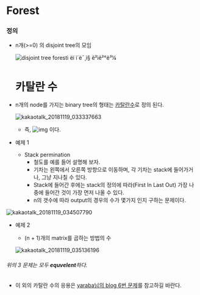 # Forest

### 정의

* n개(>=0) 의 disjoint tree의 모임

  ![disjoint tree forestì ëí ì´ë¯¸ì§ ê²ìê²°ê³¼](https://encrypted-tbn0.gstatic.com/images?q=tbn:ANd9GcRgK6k3P7PyhM05vhGXB1H08nrzsLAXqA4AEvg4eoO4C0V41qq_gA)

  # 카탈란 수

* n개의 node를 가지는 binary tree의 형태는 [카탈란수](https://ko.wikipedia.org/wiki/%EC%B9%B4%ED%83%88%EB%9E%91_%EC%88%98)로 정의 된다.

  ![kakaotalk_20181119_033337663](https://user-images.githubusercontent.com/44895889/48676590-1b511100-ebac-11e8-8dd1-0147d79bf870.jpg)



  * 즉, ![img](https://t1.daumcdn.net/cfile/tistory/22015249550A1D4007) 이다.

* 예제 1
  * Stack permination 
    * 철도를 예를 들어 설명해 보자.
    *  기차는 왼쪽에서 오른쪽 방향으로 이동하며, 각 기차는 stack에 들어가거나, 그냥 지나칠 수 있다.
    * Stack에 들어간 후에는 stack의 정의에 따라(First In Last Out) 가장 나중에 들어간 것이 가장 먼저 나올 수 있다.
    * n의 갯수에 따라 output의 경우의 수가 몇가지 인지 구하는 문제이다.

![kakaotalk_20181119_034507790](https://user-images.githubusercontent.com/44895889/48676687-9109ac80-ebad-11e8-93bf-0fa7b3ba2412.jpg)

* 예제 2
  * (n + 1)개의 matrix를 곱하는 방법의 수

   ![kakaotalk_20181119_035136196](https://user-images.githubusercontent.com/44895889/48676753-74ba3f80-ebae-11e8-9529-53d23d514211.jpg)

###### 위의 3 문제는 모두 **equvelent**하다.

* 이 외의 카탈란 수의 응용은 [yaraba님의 blog 6번 문제](http://yaraba.tistory.com/78)를 참고하길 바란다.





​	
